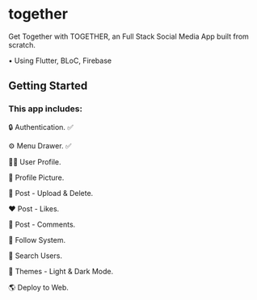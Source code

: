 # together

Get Together with TOGETHER, an Full Stack Social Media App built from scratch.

• Using Flutter, BLoC, Firebase

## Getting Started

### This app includes:

🔒 Authentication. ✅

⚙️ Menu Drawer. ✅ 

🥷🏽 User Profile.

🤪 Profile Picture.

📸 Post - Upload & Delete.

❤️ Post - Likes.

💬 Post - Comments.

🤝 Follow System.

🔎 Search Users.

🎨 Themes - Light & Dark Mode.

🌎 Deploy to Web.



